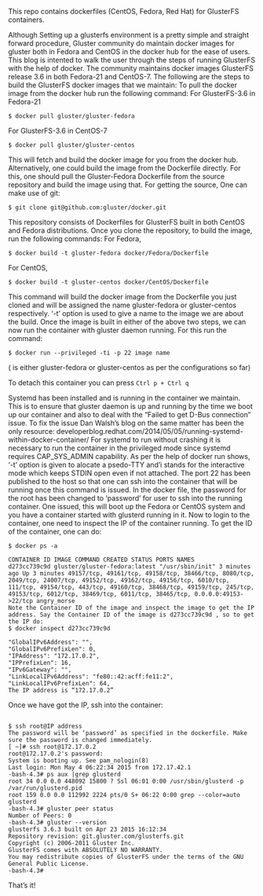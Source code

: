 This repo contains dockerfiles (CentOS, Fedora, Red Hat) for GlusterFS containers.

Although Setting up a glusterfs environment is a pretty simple and straight forward procedure, Gluster community do maintain docker images for gluster both in Fedora and CentOS in the docker hub for the ease of users. This blog is intented to walk the user through the steps of running GlusterFS with the help of docker.
The community maintains docker images GlusterFS release 3.6 in both Fedora-21 and CentOS-7. The following are the steps to build the GlusterFS docker images that we maintain:
To pull the docker image from the docker hub run the following command:
For GlusterFS-3.6 in Fedora-21

~~~
$ docker pull gluster/gluster-fedora

~~~
For GlusterFS-3.6 in CentOS-7

~~~
$ docker pull gluster/gluster-centos

~~~
This will fetch and build the docker image for you from the docker hub.
Alternatively, one could build the image from the Dockerfile directly. For this, one should pull the Gluster-Fedora Dockerfile from the source repository and build the image using that. For getting the source, One can make use of git:

~~~
$ git clone git@github.com:gluster/docker.git
~~~

This repository consists of Dockerfiles for GlusterFS built in both CentOS and Fedora distributions. Once you clone the repository, to build the image, run the following commands:
For Fedora,

~~~
$ docker build -t gluster-fedora docker/Fedora/Dockerfile

~~~
For CentOS,
~~~
$ docker build -t gluster-centos docker/CentOS/Dockerfile
~~~
This command will build the docker image from the Dockerfile you just cloned and will be assigned the name gluster-fedora or gluster-centos respectively. ‘-t’ option is used to give a name to the image we are about the build.
Once the image is built in either of the above two steps, we can now run the container with gluster daemon running. For this run the command:

~~~
$ docker run --privileged -ti -p 22 image name
~~~

( is either gluster-fedora or gluster-centos as per the configurations so far)

To detach this container you can press `Ctrl p + Ctrl q`

Systemd has been installed and is running in the container we maintain. This is to ensure that gluster daemon is up and running by the time we boot up our container and also to deal with the “Failed to get D-Bus connection” issue. To fix the issue Dan Walsh’s blog on the same matter has been the only resource: developerblog.redhat.com/2014/05/05/running-systemd-within-docker-container/
For systemd to run without crashing it is necessary to run the container in the privileged mode since systemd requires CAP_SYS_ADMIN capability. As per the help of docker run shows, ‘-t’ option is given to alocate a psedo-TTY and’i stands for the interactive mode which keeps STDIN open even if not attached. The port 22 has been published to the host so that one can ssh into the container that will be running once this command is issued. In the docker file, the password for the root has been changed to ‘password’ for user to ssh into the running container.
One issued, this will boot up the Fedora or CentOS system and you have a container started with glusterd running in it. Now to login to the container, one need to inspect the IP of the container running. To get the ID of the container, one can do:

~~~
$ docker ps -a

CONTAINER ID IMAGE COMMAND CREATED STATUS PORTS NAMES
d273cc739c9d gluster/gluster-fedora:latest "/usr/sbin/init" 3 minutes ago Up 3 minutes 49157/tcp, 49161/tcp, 49158/tcp, 38466/tcp, 8080/tcp, 2049/tcp, 24007/tcp, 49152/tcp, 49162/tcp, 49156/tcp, 6010/tcp, 111/tcp, 49154/tcp, 443/tcp, 49160/tcp, 38468/tcp, 49159/tcp, 245/tcp, 49153/tcp, 6012/tcp, 38469/tcp, 6011/tcp, 38465/tcp, 0.0.0.0:49153->22/tcp angry_morse
Note the Container ID of the image and inspect the image to get the IP address. Say the Container ID of the image is d273cc739c9d , so to get the IP do:
$ docker inspect d273cc739c9d

"GlobalIPv6Address": "",
"GlobalIPv6PrefixLen": 0,
"IPAddress": "172.17.0.2",
"IPPrefixLen": 16,
"IPv6Gateway": "",
"LinkLocalIPv6Address": "fe80::42:acff:fe11:2",
"LinkLocalIPv6PrefixLen": 64,
The IP address is “172.17.0.2”

~~~
Once we have got the IP, ssh into the container:

~~~

$ ssh root@IP address
The password will be ‘password’ as specified in the dockerfile. Make sure the password is changed immediately.
[ ~]# ssh root@172.17.0.2
root@172.17.0.2's password:
System is booting up. See pam_nologin(8)
Last login: Mon May 4 06:22:34 2015 from 172.17.42.1
-bash-4.3# ps aux |grep glusterd
root 34 0.0 0.0 448092 15800 ? Ssl 06:01 0:00 /usr/sbin/glusterd -p /var/run/glusterd.pid
root 159 0.0 0.0 112992 2224 pts/0 S+ 06:22 0:00 grep --color=auto glusterd
-bash-4.3# gluster peer status
Number of Peers: 0
-bash-4.3# gluster --version
glusterfs 3.6.3 built on Apr 23 2015 16:12:34
Repository revision: git.gluster.com/glusterfs.git
Copyright (c) 2006-2011 Gluster Inc.
GlusterFS comes with ABSOLUTELY NO WARRANTY.
You may redistribute copies of GlusterFS under the terms of the GNU General Public License.
-bash-4.3#

~~~
That’s it!
